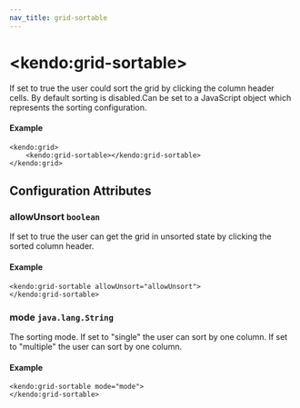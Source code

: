 ```yaml
---
nav_title: grid-sortable
---
```


# \<kendo:grid-sortable\>

If set to true the user could sort the grid by clicking the column header cells. By default sorting is disabled.Can be set to a JavaScript object which represents the sorting configuration.

#### Example
    <kendo:grid>
        <kendo:grid-sortable></kendo:grid-sortable>
    </kendo:grid>

## Configuration Attributes

### allowUnsort `boolean`

If set to true the user can get the grid in unsorted state by clicking the sorted column header.

#### Example
    <kendo:grid-sortable allowUnsort="allowUnsort">
    </kendo:grid-sortable>

### mode `java.lang.String`

The sorting mode. If set to "single" the user can sort by one column. If set to "multiple" the user can sort by one column.

#### Example
    <kendo:grid-sortable mode="mode">
    </kendo:grid-sortable>

